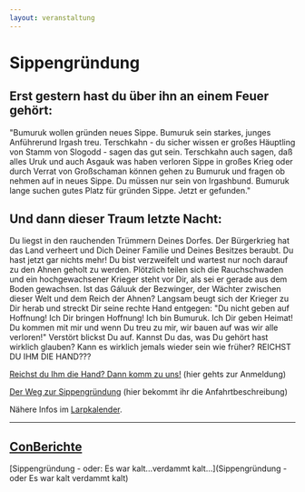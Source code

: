 ```yaml
---
layout: veranstaltung
---
```


Sippengründung
==============

Erst gestern hast du über ihn an einem Feuer gehört:
----------------------------------------------------

"Bumuruk wollen gründen neues Sippe. Bumuruk sein starkes, junges Anführerund Irgash treu. Terschkahn - du sicher wissen er großes Häuptling von Stamm von Slogodd - sagen das gut sein. Terschkahn auch sagen, daß alles Uruk und auch Asgauk was haben verloren Sippe in großes Krieg oder durch Verrat von Großschaman können gehen zu Bumuruk und fragen ob nehmen auf in neues Sippe. Du müssen nur sein von Irgashbund. Bumuruk lange suchen gutes Platz für gründen Sippe. Jetzt er gefunden."

Und dann dieser Traum letzte Nacht:
-----------------------------------

Du liegst in den rauchenden Trümmern Deines Dorfes. Der Bürgerkrieg hat das Land verheert und Dich Deiner Familie und Deines Besitzes beraubt. Du hast jetzt gar nichts mehr! Du bist verzweifelt und wartest nur noch darauf zu den Ahnen geholt zu werden. Plötzlich teilen sich die Rauchschwaden und ein hochgewachsener Krieger steht vor Dir, als sei er gerade aus dem Boden gewachsen. Ist das Gáluuk der Bezwinger, der Wächter zwischen dieser Welt und dem Reich der Ahnen? Langsam beugt sich der Krieger zu Dir herab und streckt Dir seine rechte Hand entgegen: "Du nicht geben auf Hoffnung! Ich Dir bringen Hoffnung! Ich bin Bumuruk. Ich Dir geben Heimat! Du kommen mit mir und wenn Du treu zu mir, wir bauen auf was wir alle verloren!" Verstört blickst Du auf. Kannst Du das, was Du gehört hast wirklich glauben? Kann es wirklich jemals wieder sein wie früher? REICHST DU IHM DIE HAND???

[Reichst du Ihm die Hand? Dann komm zu uns!](http://www.slogodd.de/flyer/MiniOrkCon_IV_Sippengruendung.doc) (hier gehts zur Anmeldung)

[Der Weg zur Sippengründung](http://www.slogodd.de/flyer/MiniOrkCon_IV_Anfahrtsbeschreibung.zip) (hier bekommt ihr die Anfahrtbeschreibung)

Nähere Infos im [Larpkalender](http://www.larpkalender.de/termine/index.html?aktion=suche&con_id=1100&detailsuche=0).

---

[ConBerichte](ConBerichte)
--------------------------

[Sippengründung - oder: Es war kalt...verdammt kalt...](Sippengründung - oder Es war kalt verdammt kalt)